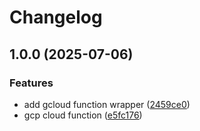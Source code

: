 # Changelog

## 1.0.0 (2025-07-06)


### Features

* add gcloud function wrapper ([2459ce0](https://github.com/pataruco/ccprt/commit/2459ce0954402624f5e62f33f9840287ac45b5a3))
* gcp cloud function ([e5fc176](https://github.com/pataruco/ccprt/commit/e5fc17684d7c57b183f9d2c22b33bb892bbb1b4a))
